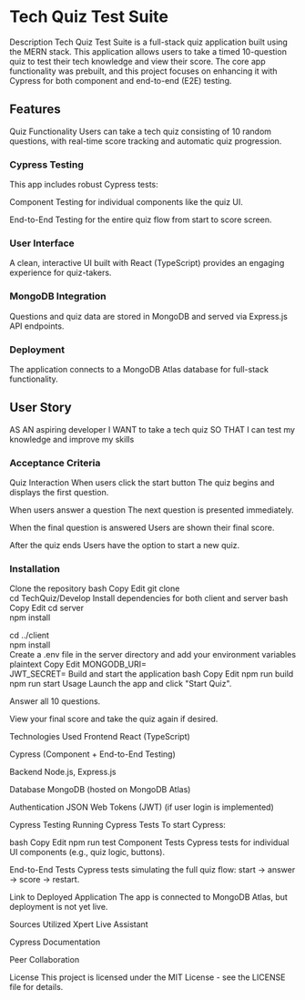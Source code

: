 # Tech Quiz Test Suite
Description
Tech Quiz Test Suite is a full-stack quiz application built using the MERN stack. This application allows users to take a timed 10-question quiz to test their tech knowledge and view their score. The core app functionality was prebuilt, and this project focuses on enhancing it with Cypress for both component and end-to-end (E2E) testing.


## Features
Quiz Functionality
Users can take a tech quiz consisting of 10 random questions, with real-time score tracking and automatic quiz progression.

### Cypress Testing
This app includes robust Cypress tests:

Component Testing for individual components like the quiz UI.

End-to-End Testing for the entire quiz flow from start to score screen.

### User Interface
A clean, interactive UI built with React (TypeScript) provides an engaging experience for quiz-takers.

### MongoDB Integration
Questions and quiz data are stored in MongoDB and served via Express.js API endpoints.

### Deployment
The application connects to a MongoDB Atlas database for full-stack functionality.

## User Story
AS AN aspiring developer
I WANT to take a tech quiz
SO THAT I can test my knowledge and improve my skills

### Acceptance Criteria
Quiz Interaction
When users click the start button
The quiz begins and displays the first question.

When users answer a question
The next question is presented immediately.

When the final question is answered
Users are shown their final score.

After the quiz ends
Users have the option to start a new quiz.

### Installation
Clone the repository
bash
Copy
Edit
git clone <your-repository-url>  
cd TechQuiz/Develop
Install dependencies for both client and server
bash
Copy
Edit
cd server  
npm install  

cd ../client  
npm install  
Create a .env file in the server directory and add your environment variables
plaintext
Copy
Edit
MONGODB_URI=<your-mongodb-atlas-connection-string>  
JWT_SECRET=<your-secret-key>
Build and start the application
bash
Copy
Edit
npm run build  
npm run start
Usage
Launch the app and click "Start Quiz".

Answer all 10 questions.

View your final score and take the quiz again if desired.

Technologies Used
Frontend
React (TypeScript)

Cypress (Component + End-to-End Testing)

Backend
Node.js, Express.js

Database
MongoDB (hosted on MongoDB Atlas)

Authentication
JSON Web Tokens (JWT) (if user login is implemented)

Cypress Testing
Running Cypress Tests
To start Cypress:

bash
Copy
Edit
npm run test
Component Tests
Cypress tests for individual UI components (e.g., quiz logic, buttons).

End-to-End Tests
Cypress tests simulating the full quiz flow: start → answer → score → restart.

Link to Deployed Application
The app is connected to MongoDB Atlas, but deployment is not yet live.

Sources Utilized
Xpert Live Assistant

Cypress Documentation

Peer Collaboration

License
This project is licensed under the MIT License - see the LICENSE file for details.

